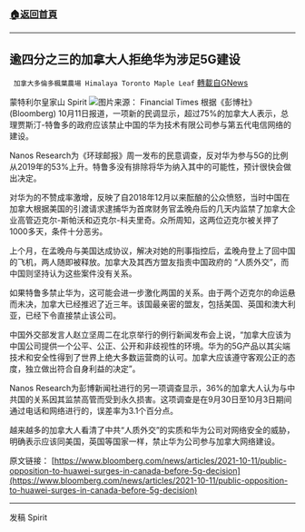 ###  [:house:返回首頁](https://github.com/ourhimalayas/txt)
---


## 逾四分之三的加拿大人拒绝华为涉足5G建设
` 加拿大多倫多楓葉農場 Himalaya Toronto Maple Leaf` [轉載自GNews](https://gnews.org/zh-hans/1589762/)

蒙特利尔皇家山 Spirit
![](https://assets.gnews.org/wp-content/uploads/2021/10/http-com.ft_.imagepublish.upp-prod-us.s3.amazonaws.com-505344da-6a9c-11e9-80c7-60ee53e6681d.jpg)图片来源： Financial Times
根据《彭博社》(Bloomberg) 10月11日报道，一项新的民调显示，超过75%的加拿大人表示，总理贾斯汀-特鲁多的政府应该禁止中国的华为技术有限公司参与第五代电信网络的建设。

Nanos Research为《环球邮报》周一发布的民意调查，反对华为参与5G的比例从2019年的53%上升。特鲁多没有排除将华为纳入其中的可能性，预计很快会做出决定。

对华为的不赞成率激增，反映了自2018年12月以来酝酿的公众愤怒，当时中国在加拿大根据美国的引渡请求逮捕华为首席财务官孟晚舟后的几天内监禁了加拿大企业高管迈克尔-斯帕沃和迈克尔-科夫里奇。众所周知，这两位迈克尔被关押了1000多天，条件十分恶劣。

上个月，在孟晚舟与美国达成协议，解决对她的刑事指控后，孟晚舟登上了回中国的飞机，两人随即被释放。加拿大及其西方盟友指责中国政府的 “人质外交”，而中国则坚持认为这些案件没有关系。

如果特鲁多禁止华为，这可能会进一步激化两国的关系。由于两个迈克尔的命运悬而未决，加拿大已经推迟了近三年。该国最亲密的盟友，包括美国、英国和澳大利亚，已经下令直接禁止该公司。

中国外交部发言人赵立坚周二在北京举行的例行新闻发布会上说，“加拿大应该为中国公司提供一个公平、公正、公开和非歧视性的环境。华为的5G产品以其尖端技术和安全性得到了世界上绝大多数运营商的认可。加拿大应该遵守客观公正的态度，独立做出符合自身利益的决定”。

Nanos Research为彭博新闻社进行的另一项调查显示，36%的加拿大人认为与中共国的关系因其监禁高管而受到永久损害。这项调查是在9月30日至10月3日期间通过电话和网络进行的，误差率为3.1个百分点。

越来越多的加拿大人看清了中共“人质外交”的实质和华为公司对网络安全的威胁，明确表示应该同美国，英国等国家一样，禁止华为公司参与加拿大网络建设。

原文链接：
[https://www.bloomberg.com/news/articles/2021-10-11/public-opposition-to-huawei-surges-in-canada-before-5g-decision](https://www.bloomberg.com/news/articles/2021-10-11/public-opposition-to-huawei-surges-in-canada-before-5g-decision)

* * *

发稿 Spirit
